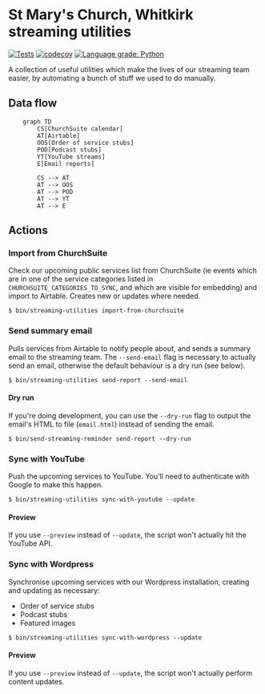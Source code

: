 # St Mary's Church, Whitkirk streaming utilities

[![Tests](https://github.com/whitkirkchurch/streaming-utilities/actions/workflows/test.yml/badge.svg)](https://github.com/whitkirkchurch/streaming-utilities/actions/workflows/test.yml) [![codecov](https://codecov.io/gh/whitkirkchurch/streaming-utilities/branch/main/graph/badge.svg?token=W63QDRRZCQ)](https://codecov.io/gh/whitkirkchurch/streaming-utilities) [![Language grade: Python](https://img.shields.io/lgtm/grade/python/g/whitkirkchurch/streaming-utilities.svg?logo=lgtm&logoWidth=18)](https://lgtm.com/projects/g/whitkirkchurch/streaming-utilities/context:python)

A collection of useful utilities which make the lives of our streaming team easier, by automating a bunch of stuff we used to do manually.

## Data flow

```mermaid
    graph TD
        CS[ChurchSuite calendar]
        AT[Airtable]
        OOS[Order of service stubs]
        POD[Podcast stubs]
        YT[YouTube streams]
        E[Email reports]
        
        CS --> AT
        AT --> OOS
        AT --> POD
        AT --> YT
        AT --> E
```

## Actions

### Import from ChurchSuite

Check our upcoming public services list from ChurchSuite (ie events which are in one of the service categories listed in `CHURCHSUITE_CATEGORIES_TO_SYNC`, and which are visible for embedding) and import to Airtable. Creates new or updates where needed.

`$ bin/streaming-utilities import-from-churchsuite`

### Send summary email

Pulls services from Airtable to notify people about, and sends a summary email to the streaming team. The `--send-email` flag is necessary to actually send an email, otherwise the default behaviour is a dry run (see below).

`$ bin/streaming-utilities send-report --send-email`

#### Dry run

If you're doing development, you can use the `--dry-run` flag to output the email's HTML to file (`email.html`) instead of sending the email.

`$ bin/send-streaming-reminder send-report --dry-run`

### Sync with YouTube

Push the upcoming services to YouTube. You'll need to authenticate with Google to make this happen.

`$ bin/streaming-utilities sync-with-youtube --update`

#### Preview

If you use `--preview` instead of `--update`, the script won't actually hit the YouTube API.

### Sync with Wordpress

Synchronise upcoming services with our Wordpress installation, creating and updating as necessary:

- Order of service stubs
- Podcast stubs
- Featured images

`$ bin/streaming-utilities sync-with-wordpress --update`

#### Preview

If you use `--preview` instead of `--update`, the script won't actually perform content updates.